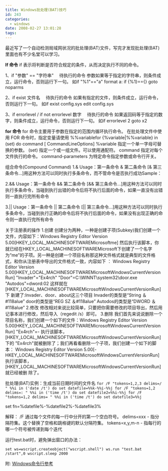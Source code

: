 ```yaml
---
title: Windows批处理(BAT)技巧
id: 243
categories:
  - windows
date: 2008-02-27 13:01:28
tags:
---
```


最近写了一个自动检测局域网状况的批处理(BAT)文件，写完才发现批处理(BAT)里面也有不少名堂可以学习。

**If 命令**
if 表示将判断是否符合规定的条件，从而决定执行不同的命令。

1、if "参数" == "字符串" 　待执行的命令
参数如果等于指定的字符串，则条件成立，运行命令，否则运行下一句。
如if "%1"=="a" format a:
if {%1}=={} goto noparms

2、if exist 文件名　 待执行的命令
如果有指定的文件，则条件成立，运行命令，否则运行下一句。
如if exist config.sys edit config.sys

3、if errorlevel / if not errorlevel 数字　 待执行的命令
如果返回码等于指定的数字，则条件成立，运行命令，否则运行下一句。
如if errorlevel 2 goto x2

**for 命令**
for 命令主要用于参数在指定的范围内循环执行命令。
在批处理文件中使用 FOR 命令时，指定变量请使用 %%variablefor
{%variable|%%variable} in (set) do command [ CommandLineOptions]
%variable 指定一个单一字母可替换的参数。
(set) 指定一个或一组文件。可以使用通配符。
command 指定对每个文件执行的命令。
command-parameters 为特定命令指定参数或命令行开关。

组合命令(Compound Command)
1.&amp;
Usage：第一条命令 &amp; 第二条命令 [&amp; 第三条命令...]用这种方法可以同时执行多条命令，而不管命令是否执行成功Sample：

2.&amp;&amp;
Usage：第一条命令 &amp;&amp; 第二条命令 [&amp;&amp; 第三条命令...]用这种方法可以同时执行多条命令，当碰到执行出错的命令后将不执行后面的命令，如果一直没有出错则一直执行完所有命令

3.||
Usage：第一条命令 || 第二条命令
[|| 第三条命令...]用这种方法可以同时执行多条命令，当碰到执行正确的命令后将不执行后面的命令，如果没有出现正确的命令则一直执行完所有命令

关于注册表的操作
1.创建
创建分为两种，一种是创建子项(Subkey)我们创建一个文件，内容如下：Windows
Registry Editor Version 5.00[HKEY_LOCAL_MACHINESOFTWAREMicrosoftme]
然后执行该脚本，你就已经在HKEY_LOCAL_MACHINESOFTWAREMicrosoft下创建了一个名字为“me”的子项。另一种是创建一个项目名称那这种文件格式就是典型的文件格式，和你从注册表中导出的文件格式一致，内容如下
：
Windows Registry Editor Version
5.00[HKEY_LOCAL_MACHINESOFTWAREMicrosoftWindowsCurrentVersionRun]
"Invader"="Ex4rch"
"Door"=C:\WINNT\system32\door.exe
"Autodos"=dword:02
这样就在[HKEY_LOCAL_MACHINESOFTWAREMicrosoftWindowsCurrentVersionRun]下
新建了:Invader、door、about这三个项目
Invader的类型是“String ＆#118alue”
door的类型是“REG SZ ＆#118alue”
Autodos的类型是“DWORD ＆#118alue”
2.修改
修改相对来说比较简单，只要把你需要修改的项目导出，然后用记事本进行修改，然后导入（regedit /s）即可。
3.删除
我们首先来说说删除一个项目名称，我们创建一个如下的文件：Windows Registry
Editor Version
5.00[HKEY_LOCAL_MACHINESOFTWAREMicrosoftWindowsCurrentVersionRun]
"Ex4rch"=-
执行该脚本，
[HKEY_LOCAL_MACHINESOFTWAREMicrosoftWindowsCurrentVersionRun]下的
"Ex4rch"就被删除了；我们再看看删除一个子项，我们创建一个如下的脚本：
Windows Registry Editor Version
5.00[-HKEY_LOCAL_MACHINESOFTWAREMicrosoftWindowsCurrentVersionRun]
执行该脚本，
[HKEY_LOCAL_MACHINESOFTWAREMicrosoftWindowsCurrentVersionRun]就已经被删
除了。

批处理(BAT)实例：生成当前日期时间的文件名
`for /F "tokens=1,2,3 delims=/ " %%i in ('date /t') do set datefile=%%k-%%i-%%j
for /F "tokens=1,2 delims=: " %%i in ('time /t') do set datefile2=%%i-%%j
for /F "tokens=1,2 delims= " %%i in ('time /t') do set datefile3=%%j`

set fn=%datefile%-%datefile2%-%datefile3%

解释：
/F 通过每个文件的每一行中分开的第一个空白符号。
delims=xxx - 指分隔符集。这个替换了空格和跳格键的默认分隔符集。
tokens=x,y,m-n - 指每行的哪一个符号被传递到每个迭代

运行test.bat时，避免弹出窗口的办法：

`set ws=wscript.createobject("wscript.shell")
ws.run "test.bat /start",0
wscript.sleep 2000`

附: [Windows命令行参考](http://www.zhaiduo.com/data/ntcmds/)